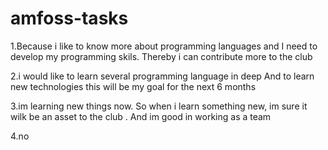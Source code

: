 # amfoss-tasks
1.Because i like to know more about programming languages and
I need to develop my programming skils. Thereby i can contribute more to the club

2.i would like to learn several programming language in deep
And to learn new technologies this will be my goal for the next 6 months

3.im learning new things now. So when i learn something new, im sure it wilk be an asset to the club
. And im good in working as a team

4.no
